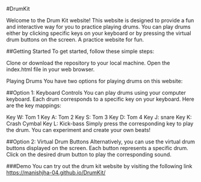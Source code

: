 
#DrumKit 

Welcome to the Drum Kit website! This website is designed to provide a fun and interactive way for you to practice playing drums. You can play drums either by clicking specific keys on your keyboard or by pressing the virtual drum buttons on the screen. A practice website for fun.

##Getting Started
To get started, follow these simple steps:

Clone or download the repository to your local machine.
Open the index.html file in your web browser.

Playing Drums
You have two options for playing drums on this website:

##Option 1: Keyboard Controls
You can play drums using your computer keyboard. Each drum corresponds to a specific key on your keyboard. Here are the key mappings:

Key W: Tom 1
Key A: Tom 2
Key S: Tom 3
Key D: Tom 4
Key J: snare
Key K: Crash Cymbal
Key L: Kick-bass
Simply press the corresponding key to play the drum. You can experiment and create your own beats!

##Option 2: Virtual Drum Buttons
Alternatively, you can use the virtual drum buttons displayed on the screen. Each button represents a specific drum. Click on the desired drum button to play the corresponding sound.

###Demo
You can try out the drum kit website by visiting the following link https://manishjha-04.github.io/DrumKit/
